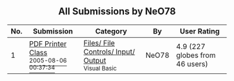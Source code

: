 ﻿<div align="center">

## All Submissions by NeO78

</div>

No.  | Submission | Category | By   | User Rating
---- | ---------- | -------- | ---- | -----------
1 | [PDF Printer Class<br /><sup>2005-08-06 00:37:34</sup>](https://github.com/Planet-Source-Code/neo78-pdf-printer-class__1-61936) | [Files/ File Controls/ Input/ Output<br /><sup>Visual Basic</sup>](../ByCategory/files-file-controls-input-output__1-3.md) | NeO78 | 4.9 (227 globes from 46 users)
